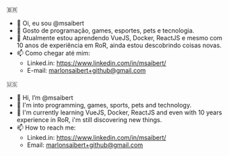 🇧🇷
- 👋 Oi, eu sou @msaibert
- 👀 Gosto de programação, games, esportes, pets e tecnologia.
- 🌱 Atualmente estou aprendendo VueJS, Docker, ReactJS e mesmo com 10 anos de experiência em RoR, ainda estou descobrindo coisas novas.
- 📫 Como chegar até mim:
  - Linked.in: https://www.linkedin.com/in/msaibert/
  - E-mail: marlonsaibert+github@gmail.com


🇺🇸
- 👋 Hi, I’m @msaibert
- 👀 I'm into programming, games, sports, pets and technology. 
- 🌱 I'm currently learning VueJS, Docker, ReactJS and even with 10 years experience in RoR, i'm still discovering new things. 
- 📫 How to reach me: 
  - Linked.in: https://www.linkedin.com/in/msaibert/
  - Email: marlonsaibert+github@gmail.com

<!---
msaibert/msaibert is a ✨ special ✨ repository because its `README.md` (this file) appears on your GitHub profile.
You can click the Preview link to take a look at your changes.
--->
